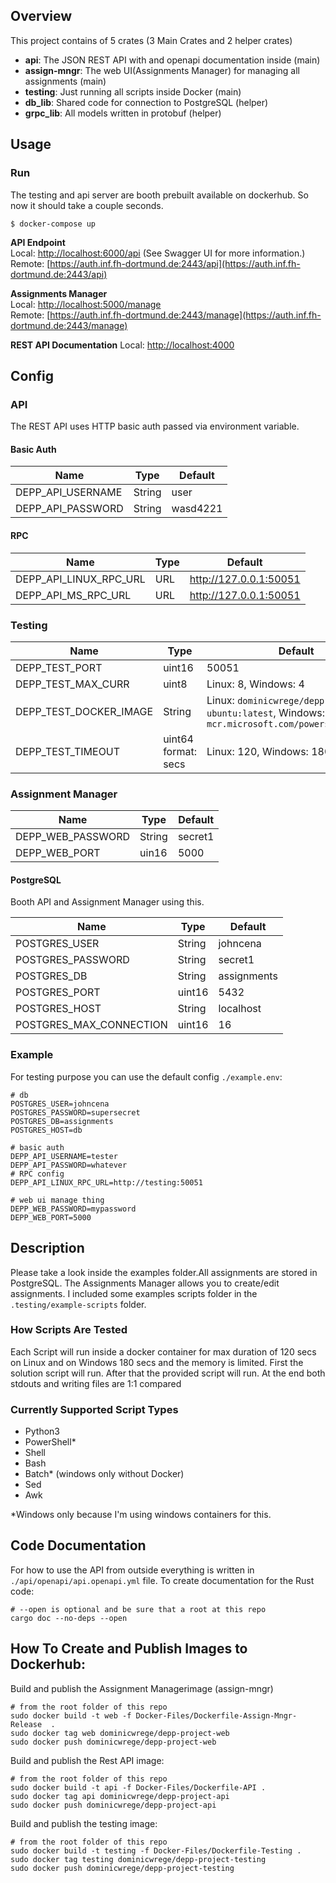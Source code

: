 ## Overview

This project contains of 5 crates (3 Main Crates and 2 helper crates)

- **api**: The JSON REST API with and openapi documentation inside (main)
- **assign-mngr**: The web UI(Assignments Manager) for managing all assignments (main)
- **testing**: Just running all scripts inside Docker (main)
- **db_lib**: Shared code for connection to PostgreSQL (helper)
- **grpc_lib**: All models written in protobuf (helper)

## Usage

### Run

The testing and api server are booth prebuilt available on dockerhub.
So now it should take a couple seconds.

```
$ docker-compose up
```

**API Endpoint**  
Local:
[http://localhost:6000/api](http://localhost:6000/api) (See Swagger UI for more information.)  
Remote:
[https://auth.inf.fh-dortmund.de:2443/api](https://auth.inf.fh-dortmund.de:2443/api)

**Assignments Manager**  
Local:
[http://localhost:5000/manage](http://localhost:5000/manage)  
Remote:
[https://auth.inf.fh-dortmund.de:2443/manage](https://auth.inf.fh-dortmund.de:2443/manage)

**REST API Documentation**
Local:
[http://localhost:4000](http://localhost:4000)

## Config

### API

The REST API uses HTTP basic auth passed via environment variable.

#### Basic Auth

| Name              | Type   | Default  |
| ----------------- | ------ | -------- |
| DEPP_API_USERNAME | String | user     |
| DEPP_API_PASSWORD | String | wasd4221 |

#### RPC

| Name                   | Type | Default                |
| ---------------------- | ---- | ---------------------- |
| DEPP_API_LINUX_RPC_URL | URL  | http://127.0.0.1:50051 |
| DEPP_API_MS_RPC_URL    | URL  | http://127.0.0.1:50051 |

### Testing

| Name                   | Type                | Default                                                                                          |
| ---------------------- | ------------------- | ------------------------------------------------------------------------------------------------ |
| DEPP_TEST_PORT         | uint16              | 50051                                                                                            |
| DEPP_TEST_MAX_CURR     | uint8               | Linux: 8, Windows: 4                                                                             |
| DEPP_TEST_DOCKER_IMAGE | String              | Linux: `dominicwrege/depp-project-ubuntu:latest`, Windows: `mcr.microsoft.com/powershell:latest` |
| DEPP_TEST_TIMEOUT      | uint64 format: secs | Linux: 120, Windows: 180                                                                         |

### Assignment Manager

| Name              | Type   | Default |
| ----------------- | ------ | ------- |
| DEPP_WEB_PASSWORD | String | secret1 |
| DEPP_WEB_PORT     | uin16  | 5000    |

#### PostgreSQL

Booth API and Assignment Manager using this.

| Name                    | Type   | Default     |
| ----------------------- | ------ | ----------- |
| POSTGRES_USER           | String | johncena    |
| POSTGRES_PASSWORD       | String | secret1     |
| POSTGRES_DB             | String | assignments |
| POSTGRES_PORT           | uint16 | 5432        |
| POSTGRES_HOST           | String | localhost   |
| POSTGRES_MAX_CONNECTION | uint16 | 16          |

### Example

For testing purpose you can use the default config `./example.env`:

```
# db
POSTGRES_USER=johncena
POSTGRES_PASSWORD=supersecret
POSTGRES_DB=assignments
POSTGRES_HOST=db

# basic auth
DEPP_API_USERNAME=tester
DEPP_API_PASSWORD=whatever
# RPC config
DEPP_API_LINUX_RPC_URL=http://testing:50051

# web ui manage thing
DEPP_WEB_PASSWORD=mypassword
DEPP_WEB_PORT=5000

```

## Description

Please take a look inside the examples folder.All assignments are stored in PostgreSQL.
The Assignments Manager allows you to create/edit assignments.
I included some examples scripts folder in the `.testing/example-scripts` folder.

### How Scripts Are Tested

Each Script will run inside a docker container for max duration of 120 secs on Linux and on Windows 180 secs and the memory is limited. First the solution script will run. After that the provided script will run. At the end both stdouts and writing files are 1:1 compared

### Currently Supported Script Types

- Python3
- PowerShell\*
- Shell
- Bash
- Batch\* (windows only without Docker)
- Sed
- Awk

\*Windows only because I'm using windows containers for this.

## Code Documentation

For how to use the API from outside everything is written in `./api/openapi/api.openapi.yml` file.
To create documentation for the Rust code:

```
# --open is optional and be sure that a root at this repo
cargo doc --no-deps --open
```

## How To Create and Publish Images to Dockerhub:

Build and publish the Assignment Managerimage (assign-mngr)

```
# from the root folder of this repo
sudo docker build -t web -f Docker-Files/Dockerfile-Assign-Mngr-Release  .
sudo docker tag web dominicwrege/depp-project-web
sudo docker push dominicwrege/depp-project-web
```

Build and publish the Rest API image:

```
# from the root folder of this repo
sudo docker build -t api -f Docker-Files/Dockerfile-API .
sudo docker tag api dominicwrege/depp-project-api
sudo docker push dominicwrege/depp-project-api
```

Build and publish the testing image:

```
# from the root folder of this repo
sudo docker build -t testing -f Docker-Files/Dockerfile-Testing .
sudo docker tag testing dominicwrege/depp-project-testing
sudo docker push dominicwrege/depp-project-testing
```
